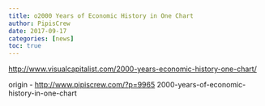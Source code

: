 ```yaml
---
title: o2000 Years of Economic History in One Chart
author: PipisCrew
date: 2017-09-17
categories: [news]
toc: true
---
```


http://www.visualcapitalist.com/2000-years-economic-history-one-chart/

origin - http://www.pipiscrew.com/?p=9965 2000-years-of-economic-history-in-one-chart